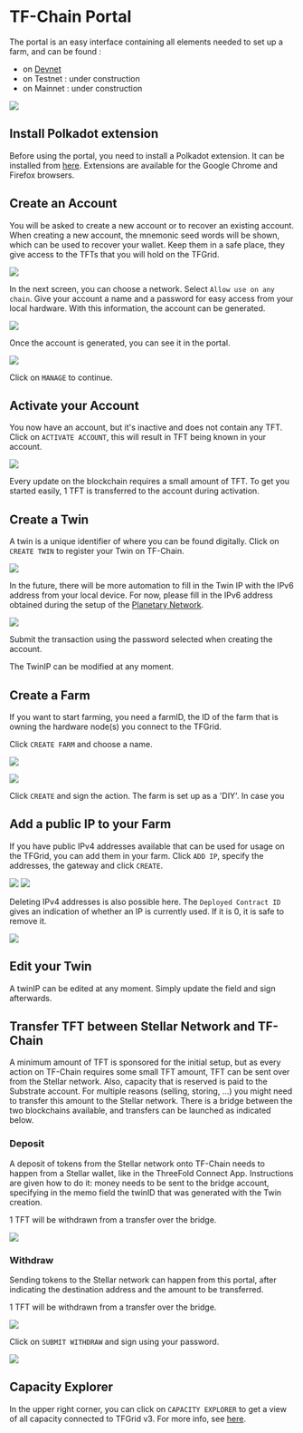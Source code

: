 # TF-Chain Portal

The portal is an easy interface containing all elements needed to set up a farm, and can be found : 
- on [Devnet](https://portal.tfchain.dev.threefold.io/)
- on Testnet : under construction
- on Mainnet : under construction

![](img/grid3_portal_account.png)

## Install Polkadot extension

Before using the portal, you need to install a Polkadot extension. It can be installed from [here](https://polkadot.js.org/extension/). Extensions are available for the Google Chrome and Firefox browsers. 

## Create an Account

You will be asked to create a new account or to recover an existing account. 
When creating a new account, the mnemonic seed words will be shown, which can be used to recover your wallet. Keep them in a safe place, they give access to the TFTs that you will hold on the TFGrid. 

![](img/grid3_portal_create_account_1.png)

In the next screen, you can choose a network. Select `Allow use on any chain`. Give your account a name and a password for easy access from your local hardware. With this information, the account can be generated. 

![](img/grid3_portal_create_account_2.png)

Once the account is generated, you can see it in the portal. 

![](img/grid3_portal_overview.png)

Click on `MANAGE` to continue. 

## Activate your Account 

You now have an account, but it's inactive and does not contain any TFT. Click on `ACTIVATE ACCOUNT`, this will result in TFT being known in your account. 

![](img/grid3_portal_activate_account.png)

Every update on the blockchain requires a small amount of TFT. To get you started easily, 1 TFT is transferred to the account during activation. 

## Create a Twin

A twin is a unique identifier of where you can be found digitally. Click on `CREATE TWIN` to register your Twin on TF-Chain. 

![](img/grid3_portal_create_twin.png)

In the future, there will be more automation to fill in the Twin IP with the IPv6 address from your local device. For now, please fill in the IPv6 address obtained during the setup of the [Planetary Network](grid3_planetary_network). 

![](img/grid3_portal_twin_ipv6.png)

Submit the transaction using the password selected when creating the account.

The TwinIP can be modified at any moment. 

## Create a Farm

If you want to start farming, you need a farmID, the ID of the farm that is owning the hardware node(s) you connect to the TFGrid. 

Click `CREATE FARM` and choose a name. 

![](img/grid3_portal_farm.png)

![](img/grid3_portal_create_farm.png)

Click `CREATE` and sign the action. 
The farm is set up as a 'DIY'. In case you 

## Add a public IP to your Farm

If you have public IPv4 addresses available that can be used for usage on the TFGrid, you can add them in your farm. 
Click `ADD IP`, specify the addresses, the gateway and click `CREATE`. 

![](img/grid3_portal_ip_add.png)
![](img/grid3_portal_ip_add_detail.png)

Deleting IPv4 addresses is also possible here. The `Deployed Contract ID` gives an indication of whether an IP is currently used. If it is 0, it is safe to remove it. 

![](img/grid3_portal_ip_result.png)

## Edit your Twin

A twinIP can be edited at any moment. Simply update the field and sign afterwards. 

## Transfer TFT between Stellar Network and TF-Chain

A minimum amount of TFT is sponsored for the initial setup, but as every action on TF-Chain requires some small TFT amount, TFT can be sent over from the Stellar network. 
Also, capacity that is reserved is paid to the Substrate account. For multiple reasons (selling, storing, ...) you might need to transfer this amount to the Stellar network. There is a bridge between the two blockchains available, and transfers can be launched as indicated below. 

### Deposit

A deposit of tokens from the Stellar network onto TF-Chain needs to happen from a Stellar wallet, like in the ThreeFold Connect App. Instructions are given how to do it: money needs to be sent to the bridge account, specifying in the memo field the twinID that was generated with the Twin creation. 

1 TFT will be withdrawn from a transfer over the bridge. 

![](img/grid3_portal_deposit_tft.png)

### Withdraw 

Sending tokens to the Stellar network can happen from this portal, after indicating the destination address and the amount to be transferred. 

1 TFT will be withdrawn from a transfer over the bridge. 

![](img/grid3_portal_withdraw_tft.png)

Click on `SUBMIT WITHDRAW` and sign using your password. 

![](img/grid3_portal_transaction_sign.png)

## Capacity Explorer

In the upper right corner, you can click on `CAPACITY EXPLORER` to get a view of all capacity connected to TFGrid v3. For more info, see [here](grid3_explorer). 